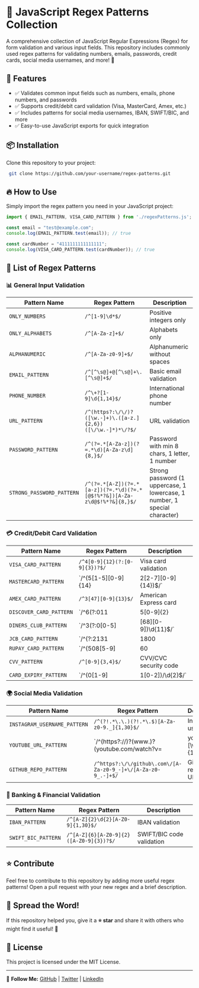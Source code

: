 # 🚀 JavaScript Regex Patterns Collection

A comprehensive collection of JavaScript Regular Expressions (Regex) for form validation and various input fields. This repository includes commonly used regex patterns for validating numbers, emails, passwords, credit cards, social media usernames, and more! 🎯

## 📌 Features
- ✅ Validates common input fields such as numbers, emails, phone numbers, and passwords
- ✅ Supports credit/debit card validation (Visa, MasterCard, Amex, etc.)
- ✅ Includes patterns for social media usernames, IBAN, SWIFT/BIC, and more
- ✅ Easy-to-use JavaScript exports for quick integration

## 📦 Installation

Clone this repository to your project:

```sh
 git clone https://github.com/your-username/regex-patterns.git
```

## 🔥 How to Use

Simply import the regex pattern you need in your JavaScript project:

```js
import { EMAIL_PATTERN, VISA_CARD_PATTERN } from './regexPatterns.js';

const email = "test@example.com";
console.log(EMAIL_PATTERN.test(email)); // true

const cardNumber = "4111111111111111";
console.log(VISA_CARD_PATTERN.test(cardNumber)); // true
```

## 📜 List of Regex Patterns

### 📊 General Input Validation
| Pattern Name               | Regex Pattern                                      | Description |
|----------------------------|----------------------------------------------------|-------------|
| `ONLY_NUMBERS`             | `/^[1-9]\d*$/`                                    | Positive integers only |
| `ONLY_ALPHABETS`           | `/^[A-Za-z]+$/`                                   | Alphabets only |
| `ALPHANUMERIC`             | `/^[A-Za-z0-9]+$/`                               | Alphanumeric without spaces |
| `EMAIL_PATTERN`            | `/^[^\s@]+@[^\s@]+\.[^\s@]+$/`                    | Basic email validation |
| `PHONE_NUMBER`             | `/^\+?[1-9]\d{1,14}$/`                           | International phone number |
| `URL_PATTERN`              | `/^(https?:\/\/)?([\w.-]+)\.([a-z.]{2,6})([\/\w.-]*)*\/?$/` | URL validation |
| `PASSWORD_PATTERN`         | `/^(?=.*[A-Za-z])(?=.*\d)[A-Za-z\d]{8,}$/`        | Password with min 8 chars, 1 letter, 1 number |
| `STRONG_PASSWORD_PATTERN`  | `/^(?=.*[A-Z])(?=.*[a-z])(?=.*\d)(?=.*[@$!%*?&])[A-Za-z\d@$!%*?&]{8,}$/` | Strong password (1 uppercase, 1 lowercase, 1 number, 1 special character) |

### 💳 Credit/Debit Card Validation
| Pattern Name               | Regex Pattern                                      | Description |
|----------------------------|----------------------------------------------------|-------------|
| `VISA_CARD_PATTERN`        | `/^4[0-9]{12}(?:[0-9]{3})?$/`                     | Visa card validation |
| `MASTERCARD_PATTERN`       | `/^(5[1-5][0-9]{14}|2[2-7][0-9]{14})$/`           | MasterCard validation |
| `AMEX_CARD_PATTERN`        | `/^3[47][0-9]{13}$/`                              | American Express card |
| `DISCOVER_CARD_PATTERN`    | `/^6(?:011|5[0-9]{2}|4[4-9][0-9])\d{12}$/`        | Discover card validation |
| `DINERS_CLUB_PATTERN`      | `/^3(?:0[0-5]|[68][0-9])\d{11}$/`                 | Diners Club card |
| `JCB_CARD_PATTERN`         | `/^(?:2131|1800|35\d{2})\d{11,12}$/`             | JCB card validation |
| `RUPAY_CARD_PATTERN`       | `/^(508[5-9]|60|65|81|82)\d{12}$/`                | RuPay card validation |
| `CVV_PATTERN`              | `/^[0-9]{3,4}$/`                                  | CVV/CVC security code |
| `CARD_EXPIRY_PATTERN`      | `/^(0[1-9]|1[0-2])\/\d{2}$/`                     | Expiry date in MM/YY format |

### 🌍 Social Media Validation
| Pattern Name                 | Regex Pattern                                      | Description |
|------------------------------|----------------------------------------------------|-------------|
| `INSTAGRAM_USERNAME_PATTERN` | `/^(?!.*\.\.)(?!.*\.$)[A-Za-z0-9._]{1,30}$/`     | Instagram username |
| `YOUTUBE_URL_PATTERN`        | `/^(https?:\/\/)?(www\.)?(youtube\.com\/watch\?v=|youtu\.be\/)[\w-]{11}$/` | YouTube video URL |
| `GITHUB_REPO_PATTERN`        | `/^https?:\/\/github\.com\/[A-Za-z0-9_-]+\/[A-Za-z0-9_.-]+$/` | GitHub repository URL |

### 🏦 Banking & Financial Validation
| Pattern Name       | Regex Pattern                                      | Description |
|--------------------|----------------------------------------------------|-------------|
| `IBAN_PATTERN`    | `/^[A-Z]{2}\d{2}[A-Z0-9]{1,30}$/`                  | IBAN validation |
| `SWIFT_BIC_PATTERN` | `/^[A-Z]{6}[A-Z0-9]{2}([A-Z0-9]{3})?$/`          | SWIFT/BIC code validation |

## ⭐ Contribute
Feel free to contribute to this repository by adding more useful regex patterns! Open a pull request with your new regex and a brief description.

## 📢 Spread the Word!
If this repository helped you, give it a **⭐ star** and share it with others who might find it useful! 🚀

## 📜 License
This project is licensed under the MIT License.

---
🔗 **Follow Me:** [GitHub](https://github.com/your-username) | [Twitter](https://twitter.com/your-handle) | [LinkedIn](https://linkedin.com/in/your-profile)

